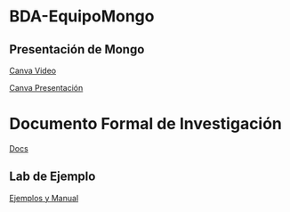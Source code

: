 # BDA-EquipoMongo

## Presentación de Mongo

[Canva Video](https://www.canva.com/design/DAGPFIj3EKg/dUOqoDc9YVYpunWT6lnYSA/edit?utm_content=DAGPFIj3EKg&utm_campaign=designshare&utm_medium=link2&utm_source=sharebutton)

[Canva Presentación](https://www.canva.com/design/DAGTMxieCsY/QLz79jKBFTdksK5jQ1BN9A/edit?utm_content=DAGTMxieCsY&utm_campaign=designshare&utm_medium=link2&utm_source=sharebutton)

# Documento Formal de Investigación

[Docs](https://docs.google.com/document/d/1yZwJsc-F0YN5aRADtXY1ihslIyijd2mjSzZlD4viu-Y/edit?usp=sharing)

## Lab de Ejemplo

[Ejemplos y Manual](./lab/)
